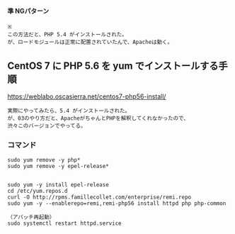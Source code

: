 #### 準 NGパターン
```
※
この方法だと、PHP 5.4 がインストールされた。
が、ロードモジュールは正常に配置されていたんで、Apacheは動く。
```

## CentOS 7 に PHP 5.6 を yum でインストールする手順
<https://weblabo.oscasierra.net/centos7-php56-install/>  
```
実際にやってみたら、5.4 がインストールされた。
が、03のやり方だと、ApacheがちゃんとPHPを解釈してくれなかったので、
渋々このバージョンでやってる。
```

### コマンド
```
sudo yum remove -y php*
sudo yum remove -y epel-release*


sudo yum -y install epel-release
cd /etc/yum.repos.d
curl -O http://rpms.famillecollet.com/enterprise/remi.repo
sudo yum -y --enablerepo=remi,remi-php56 install httpd php php-common

（アパッチ再起動）
sudo systemctl restart httpd.service
```